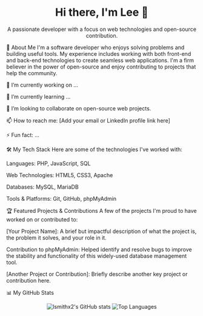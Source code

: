 <div align="center">
<h1 align="center">Hi there, I'm Lee 👋</h1>
<p align="center">
A passionate developer with a focus on web technologies and open-source contribution.
</p>
</div>

🚀 About Me
I'm a software developer who enjoys solving problems and building useful tools. My experience includes working with both front-end and back-end technologies to create seamless web applications. I'm a firm believer in the power of open-source and enjoy contributing to projects that help the community.

🔭 I’m currently working on ...

🌱 I’m currently learning ...

👯 I’m looking to collaborate on open-source web projects.

📫 How to reach me: [Add your email or LinkedIn profile link here]

⚡ Fun fact: ...

🛠️ My Tech Stack
Here are some of the technologies I've worked with:

Languages: PHP, JavaScript, SQL

Web Technologies: HTML5, CSS3, Apache

Databases: MySQL, MariaDB

Tools & Platforms: Git, GitHub, phpMyAdmin

🏆 Featured Projects & Contributions
A few of the projects I'm proud to have worked on or contributed to:

[Your Project Name]: A brief but impactful description of what the project is, the problem it solves, and your role in it.

Contribution to phpMyAdmin: Helped identify and resolve bugs to improve the stability and functionality of this widely-used database management tool.

[Another Project or Contribution]: Briefly describe another key project or contribution here.

📊 My GitHub Stats
<p align="center">
<img src="https://www.google.com/search?q=https://github-readme-stats.vercel.app/api%3Fusername%3Dlsmithx2%26show_icons%3Dtrue%26theme%3Dtokyonight%26rank_icon%3Dgithub" alt="lsmithx2's GitHub stats" />
<img src="https://www.google.com/search?q=https://github-readme-stats.vercel.app/api/top-langs/%3Fusername%3Dlsmithx2%26layout%3Dcompact%26theme%3Dtokyonight" alt="Top Languages" />
</p>
